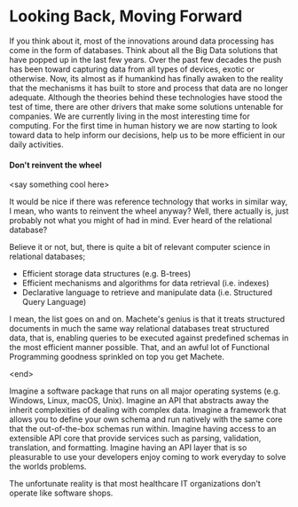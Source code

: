 # Looking Back, Moving Forward

If you think about it, most of the innovations around data processing has come in the form of databases. Think about all the Big Data solutions that have popped up in the last few years. Over the past few decades the push has been toward capturing data from all types of devices, exotic or otherwise. Now, its almost as if  humankind has finally awaken to the reality that the mechanisms it has built to store and process that data are no longer adequate. Although the theories behind these technologies have stood the test of time, there are other drivers that make some solutions untenable for companies. We are currently living in the most interesting time for computing. For the first time in human history we are now starting to look toward data to help inform our decisions, help us to be more efficient in our daily activities.

#### Don't reinvent the wheel

&lt;say something cool here&gt;

It would be nice if there was reference technology that works in similar way, I mean, who wants to reinvent the wheel anyway? Well, there actually is, just probably not what you might of had in mind. Ever heard of the relational database?

Believe it or not, but, there is quite a bit of relevant computer science in relational databases;

* Efficient storage data structures \(e.g. B-trees\)
* Efficient mechanisms and algorithms for data retrieval \(i.e. indexes\)
* Declarative language to retrieve and manipulate data \(i.e. Structured Query Language\)

I mean, the list goes on and on. Machete's genius is that it treats structured documents in much the same way relational databases treat structured data, that is, enabling queries to be executed against predefined schemas in the most efficient manner possible. That, and an awful lot of Functional Programming goodness sprinkled on top you get Machete.

&lt;end&gt;

Imagine a software package that runs on all major operating systems \(e.g. Windows, Linux, macOS, Unix\). Imagine an API that abstracts away the inherit complexities of dealing with complex data. Imagine a framework that allows you to define your own schema and run natively with the same core that the out-of-the-box schemas run within. Imagine having access to an extensible API core that provide services such as parsing, validation, translation, and formatting. Imagine having an API layer that is so pleasurable to use your developers enjoy coming to work everyday to solve the worlds problems.

The unfortunate reality is that most healthcare IT organizations don't operate like software shops.

